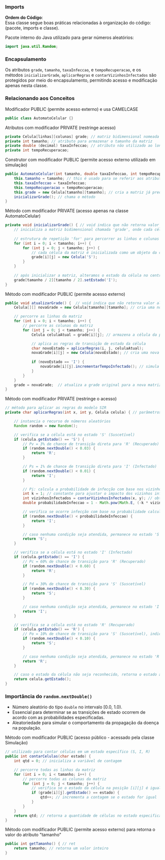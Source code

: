 
### Imports  
**Ordem do Código**:  
Essa classe segue boas práticas relacionadas à organização do código:  
(pacote, imports e classe).

Pacote interno do Java utilizado para gerar números aleatórios:
```java  
import java.util.Random;
```  

### Encapsulamento  
Os atributos `grade`, `tamanho`, `taxaInfeccao`, e `tempoRecuperacao`, e os métodos 
`inicializarGrade`, `aplicarRegras` e `contarVizinhosInfectados` são protegidos por meio 
do encapsulamento, permitindo acesso e modificação apenas nesta classe.  

### Relacionando aos Conceitos
Modificador PUBLIC (permite acesso externo) e usa CAMELCASE
```java  
public class AutomatoCelular {}
```  

Atributos com modificador PRIVATE (restringe acesso)
```java  
private Celula[linhas][colunas] grade; // matriz bidimensional nomeada como grade (recebe os estados da célula)
private int tamanho; // atributo para armazenar o tamanho da matriz
private double (decimal) taxaInfeccao; // atributo não utilizado ao longo do cod
private int tempoRecuperacao;
```  

Construtor com modificador PUBLIC (permite acesso externo utilizado em simulação)
```java 
public AutomatoCelular(int tamanho, double taxaInfeccao, int tempoRecuperacao) { // parâmetros a serem utilizados de tipo   primitivo
    this.tamanho = tamanho; // this é usado para se referir aos atributos da instância do objeto (automatoCelular)
    this.taxaInfeccao = taxaInfeccao;
    this.tempoRecuperacao = tempoRecuperacao;
    this.grade = new Celula[tamanho][tamanho]; // cria a matriz já predefinida a cima
    inicializarGrade(); // chama o método 
}
```

Método com modificador PRIVATE (acesso apenas na classe AutomatoCelular)
```java 
private void inicializarGrade() { // void indica que não retorna valor algum, mas executa a ação
    // inicializa a matriz bidimensional chamada 'grade', onde cada célula armazenará um objeto da classe 'Celula'
    
    // estrutura de repetição 'for' para percorrer as linhas e colunas da matriz
    for (int i = 0; i < tamanho; i++) { 
        for (int j = 0; j < tamanho; j++) {
            // cada célula da matriz é inicializada como um objeto da classe 'Celula' com o estado 'S' (Suscetível)
            grade[i][j] = new Celula('S');  
        }
    }
    
    // após inicializar a matriz, alteramos o estado da célula no centro para 'I' (Infectado)
    grade[tamanho / 2][tamanho / 2].setEstado('I');  
}

```

Método com modificador PUBLIC (permite acesso externo)
```java 
public void atualizarGrade() {  // void indica que não retorna valor algum, mas executa a ação
    Celula[][] novaGrade = new Celula[tamanho][tamanho]; // cria uma nova matriz de células para armazenar os novos estados

    // percorre as linhas da matriz
    for (int i = 0; i < tamanho; i++) { 
        // percorre as colunas da matriz
        for (int j = 0; j < tamanho; j++) { 
            Celula celulaAtual = grade[i][j]; // armazena a célula da posição [i][j] da grade original

            // aplica as regras de transição de estado da célula
            char novoEstado = aplicarRegras(i, j, celulaAtual); 
            novaGrade[i][j] = new Celula(novoEstado); // cria uma nova célula com o novo estado obtido
 
            if (novoEstado == 'I') {
                novaGrade[i][j].incrementarTempoInfectado(); // simula a passagem de tempo
            }
        }
    }
    grade = novaGrade;  // atualiza a grade original para a nova matriz com os estados atualizados
}

```

Método com modificador PRIVATE (restringe o acesso)  
```java 
// método para aplicar as regras do modelo SIR
private char aplicarRegras(int x, int y, Celula celula) { // parâmetros: x (linha), y (coluna), celula (estado atual da célula)

    // instancia o recurso de números aleatórios
    Random random = new Random();

    // verifica se a célula está no estado 'S' (Suscetível)
    if (celula.getEstado() == 'S') {
        // Pv = 3% de chance de transição direta para 'R' (Recuperado)
        if (random.nextDouble() < 0.03) {
            return 'R';
        }

        // Ps = 1% de chance de transição direta para 'I' (Infectado)
        if (random.nextDouble() < 0.01) {
            return 'I';
        }

        // Pi: calcula a probabilidade de infecção com base nos vizinhos infectados
        int k = 1; // constante para ajustar o impacto dos vizinhos infectados
        int vizinhosInfectados = contarVizinhosInfectados(x, y); // obtém o número de vizinhos infectados
        double probabilidadeInfeccao = 1 - Math.pow(Math.E, (-k * vizinhosInfectados)); // fórmula da probabilidade

        // verifica se ocorre infecção com base na probabilidade calculada
        if (random.nextDouble() < probabilidadeInfeccao) {
            return 'I';
        }

        // caso nenhuma condição seja atendida, permanece no estado 'S'
        return 'S';
    }

    // verifica se a célula está no estado 'I' (Infectado)
    if (celula.getEstado() == 'I') {
        // Pc = 60% de chance de transição para 'R' (Recuperado)
        if (random.nextDouble() < 0.60) {
            return 'R';
        }

        // Pd = 30% de chance de transição para 'S' (Suscetível)
        if (random.nextDouble() < 0.30) {
            return 'S';
        }

        // caso nenhuma condição seja atendida, permanece no estado 'I'
        return 'I';
    }

    // verifica se a célula está no estado 'R' (Recuperado)
    if (celula.getEstado() == 'R') {
        // Po = 10% de chance de transição para 'S' (Suscetível), indicando perda de imunidade
        if (random.nextDouble() < 0.10) {
            return 'S';
        }

        // caso nenhuma condição seja atendida, permanece no estado 'R'
        return 'R';
    }

    // caso o estado da célula não seja reconhecido, retorna o estado atual
    return celula.getEstado();
}
```

### Importância do `random.nextDouble()`
- Número aleatório do tipo `double` no intervalo [0.0, 1.0). 
- Essencial para determinar se as transições de estado ocorrem de acordo com as probabilidades especificadas. 
- Aleatoriedade para simular o comportamento da propagação da doença na população.

Método com modificador PUBLIC (acesso público - acessado pela classe Simulação)  
```java 
// utilizado para contar células em um estado específico (S, I, R)
public int contarCelulas(char estado) { 
    int qtd = 0; // inicializa a variável de contagem

    // percorre todas as linhas da matriz
    for (int i = 0; i < tamanho; i++) {
        // percorre todas as colunas da matriz
        for (int j = 0; j < tamanho; j++) {
            // verifica se o estado da célula na posição [i][j] é igual ao estado fornecido
            if (grade[i][j].getEstado() == estado) {
                qtd++; // incrementa a contagem se o estado for igual
            }
        }
    }
    return qtd; // retorna a quantidade de células no estado especificado
}
```

Método com modificador PUBLIC (permite acesso externo) para retorna o valor do 
atributo "tamanho"  
```java 
public int getTamanho() { // ret
    return tamanho; // retorna um valor inteiro
}
```